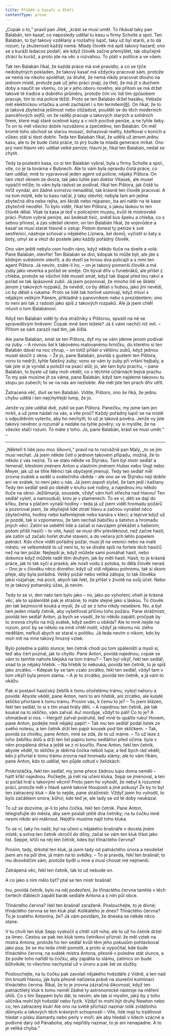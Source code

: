 ```yaml
---
title: Příběh o kasaři a žháři
contentType: prose
---
```


<section>

„Copak o to,“ pravil pan Jílek, „krást se musí umět. To říkával taky pan Balabán, ten kasař, co naposledy udělal tu kasu u firmy Scholle a spol. Ten Balabán, to byl takový vzdělaný a rozšafný lupič; taky už byl starší, a to dá rozum, ty zkušenosti každý nemá. Mladý člověk má spíš takový hazard; ono se s kuráží ledacos podaří, ale když člověk začne přemýšlet, tak obyčejně ztrácí tu kuráž, a proto jde na věc s rozvahou. To platí v politice a ve všem.

Tak ten Balabán říkal, že každá práce má své pravidlo; a co se týče nedobytných pokladen, že takový kasař má vždycky pracovat sám, protože se nemá na nikoho spoléhat; za druhé, že nemá nikdy pracovat dlouho na jednom místě, protože pak už jeho práci znají; za třetí, že má jít s duchem doby a naučit se všemu, co je v jeho oboru nového; ale přitom se má držet takové té tradice a dobrého průměru, protože čím víc lidí tím způsobem pracuje, tím to má policie těžší. Proto se ten Balabán držel hasáku, třebaže měl elektrickou vrtačku a uměl zacházet i s tím termitem[\[6\]](./resources/undefined). On říkal, že to je taková zbytečná ješitnost nebo ctižádost, pouštět se do těch moderních pancéřových sejfů; on že raději pracuje u takových starých a solidních firem, které mají staré ocelové kasy a v nich poctivé peníze, a ne tyhle šeky. To on to měl všecko dobře rozváženo a zpečetěno, ten Balabán. On měl kromě toho obchod se starou mosazí, dohazoval reality, kšeftoval v koních a vůbec stál si dost dobře. Teda ten Balabán říkal, že udělá už jenom jednu kasu, ale to že bude čistá práce, to prý bude ta mladá generace mrkat. Ono prý není hlavní věc udělat velké peníze; hlavní je, říkal ten Balabán, nedat se chytit.

Tedy ta poslední kasa, co si ten Balabán vybral, byla u firmy Scholle a spol., víte, co je ta továrna v Bubnech. Ale to vám byla opravdu čistá práce, co tam udělal; mně to vypravoval jeden agent od policie, nějaký Pištora. On tam vlezl oknem ze dvora, tak jako tuhle pan doktor Vitásek, ale musel vypáčit mříže; to vám byla radost se podívat, říkal ten Pištora, jak čistě tu mříž vyndal, ani žádné svinstvo nenadělal, tak krásně ten člověk pracoval. A na tom místě, kde tu kasu načal, ji taky otevřel; nebyla tam ani jedna zbytečná díra nebo rejha, ani škráb nebo rejpanec, ba ani nátěr na té kase zbytečně neodřel. To bylo vidět, říkal ten Pištora, s jakou láskou to ten člověk dělal. Však ta kasa je teď v policejním muzeu, kvůli té mistrovské práci. Potom vybral peníze, asi šedesát tisíc, snědl kus špeku a chleba, co s sebou přinesl, a zas odešel oknem; on ten Balabán říkal, že vojevůdce a kasař se musí starat hlavně o ústup. Potom donesl ty peníze k své sestřenici, nástroje schoval u nějakého Líznera, šel domů, vyčistil si šaty a boty, umyl se a vlezl do postele jako každý pořádný člověk.

Ono vám ještě nebylo osm hodin ráno, když někdo tluče na dveře a volá: Pane Balabán, otevřte! Ten Balabán se diví, kdopak to může být, ale jde s klidným svědomím otevřít; a do dveří se hrnou dva policajti a s nimi ten agent Pištora. Já nevím, znáte-li ho, – on je takový pomenší člověk a má zuby jako veverka a pořád se směje. On býval dřív u funebráků, ale přišel z chleba, protože se všichni lidé museli smát, když tak šlapal před tou rakví a pořád se tak špásovně zubil. Já jsem pozoroval, že mnoho lidí se šklebí jenom z takových rozpaků, že nevědí, co by dělali s hubou, jako jiní nevědí, co by dělali s rukama. Proto se lidé tak horlivě usmívají, když mluví s nějakým velikým Pánem, příkladně s panovníkem nebo s prezidentem; ono to není ani tak z radosti jako spíš z takových rozpaků. Ale já jsem chtěl mluvit o tom Balabánovi.

Když ten Balabán viděl ty dva strážníky s Pištorou, spustil na ně se spravedlivým hněvem: Čopak mně šem ležete? Já š vámi nechči nič mít. – Přitom se sám zarazil nad tím, jak šišlá.

Ale pane Balabán, smál se ten Pištora, dyť my se vám jdeme jenom podívat na zuby. – A rovnou šel k takovému malovanému hrníčku, do kterého si ten Balabán dával na noc chrup, – on totiž přišel o většinu zubů, když jednou musel skočit z okna. – Že jo, pane Balabán, povídá s gustem ten Pištora, vono to nedrží, tyhle falešný zuby; vono se vám ty zuby při vrtání hejbaly, a tak jste si je vyndal a položil na psací stůl; jo, ale tam bylo prachu, – pane Balabán, to byste už taky moh vědět, co v těchhle účtárnách bejvá prachu. To my pak musíme jít za váma, pane Balabán, když tam najdeme takovou tu stopu po zubech; to se na nás ani nezlobte. Ale měl jste ten prach dřív utřít.

Žatracená věč, divil se ten Balabán. Vidíte, Pištoro, ono še říká, že jednu chybu udělá i ten nejchytřejší lump, že jo.

Jenže vy jste udělal dvě, zubil se pan Pištora. Panečku, my jsme tam jen mrkli, a už jsme hádali na vás, a víte proč? Každý pořádný lupič se na místě s odpuštěním vytento, aby ho nechytli; to už je taková pověra. Jenže vy jste takový nevěrec a rozumář a nedáte na tyhle pověry; vy si myslíte, že na všecko stačí rozum. To máte z toho. Jo, pane Balabán, krást se musí umět.“ –

* * *

„Někteří ti lidé jsou moc šikovní,“ pravil na to rozvážně pan Malý, „to se jim musí nechat. Já jsem někde četl o jednom takovém případu, možná, že to někdo z vás nezná. To se stalo někde ve Štýrsku. Tam byl mistr sedlář a řemenář, křestním jménem Anton a vlastním jménem Huber nebo Vogt nebo Meyer, jak už se tihle Němci tak obyčejně jmenují. Tedy ten sedlář měl zrovna svátek a seděl u svátečního oběda – ale ono se ve Štýrsku nejí dobře ani ve svátek, to není jako u nás. Já jsem aspoň slyšel, že tam jedí i kaštany. Tedy ten sedlář sedí po obědě v kruhu své rodiny, a najednou mu někdo tluče na okno: Ježíšmarjá, sousede, vždyť vám hoří střecha nad hlavou! Ten sedlář vyletí, a namouduši, krov je v plamenech. To se ví, děti se dají do křiku, žena s pláčem vynáší hodiny – teda já už jsem viděl hromadu požárů a pozoroval jsem, že obyčejně lidé ztratí hlavu a začnou vynášet něco zbytečného, hodiny nebo kafemlejnek nebo kanára v kleci; a teprve když už je pozdě, tak si vzpomenou, že tam nechali babičku a šatstvo a hromadu jiných věcí. Zatím se seběhli lidé a začali si navzájem překážet s hašením; potom přišli hasiči – to víte, hasič se musí dřív převléknout, než začne hasit; ale zatím už začalo hořet druhé stavení, a do večera jich lehlo popelem patnáct. Kdo chce vidět pořádný požár, musí jít na vesnici nebo na malé město; ve velkoměstě to už není to, to se díváte spíš na fortele těch hasičů než na ten požár. Nejlepší je, když můžete sami pomáhat hasit, nebo dokonce když můžete radit těm druhým, jak by měli hasit. Hasit, to je krásná práce, jak to tak syčí a praská; ale nosit vodu z potoka, to dělá člověk nerad. – Ono je v člověku něco divného: když už vidí nějakou pohromu, tak si skoro přeje, aby byla pořádná. Veliký požár nebo veliká zátopa, to tak člověka jaksi rozjařuje; má pocit, abych tak řekl, že přišel v životě na svůj účet. Nebo to je takový pohanský úžas, já nevím.

Tedy to se ví, den nato tam bylo jako – no, jako po vyhoření; oheň je krásná věc, ale to spáleniště pak je strašné; to máte stejné jako s láskou. To člověk jen tak bezmocně kouká a myslí, že už se z toho nikdy nesebere. No, a byl tam jeden mladý četník, aby vyšetřoval příčinu toho požáru. Pane strážmistr, povídá ten sedlář Anton, já bych se vsadil, že to někdo zapálil; pročpak by to zrovna chytlo na můj svátek, když sedím u oběda? Ale to mně nejde na rozum, proč by se někdo na mně chtěl mstít, vždyť já nikomu nic zlého nedělám, neřkuli abych se staral o politiku. Já teda nevím o nikom, kdo by moh mít na mne takový hrozný vztek.

Bylo poledne a pálilo slunce; ten četník chodí po tom spáleništi a myslí si, teď aby čert poznal, jak to chytlo. Pane Anton, povídá najednou, copak se vám to tamhle nahoře blejská na tom trámu? – Tam byl vikýř, řekl ten sedlář, snad to je nějaký hřebík. – Na hřebík to nekouká, povídá ten četník, to je spíš jako zrcátko. – Kdepak by se tam vzalo zrcátko, řekl ten sedlář, vždyť tam v tom vikýři byla jenom sláma. – A je to zrcátko, povídá ten četník, a já vám to ukážu.

Pak si postavil hasičský žebřík k tomu ohořelému trámu, vylezl nahoru a povídá: Abyste věděl, pane Anton, není to ani hřebík, ani zrcátko, ale kulaté sklíčko přivrtané k tomu trámu. Prosím vás, k čemu to je? – To jsem blázen, řekl ten sedlář, to si s tím snad hrály děti. – A najednou ten četník, jak tak koukal na to sklíčko, vám zařval: Au! mordyje, vždyť to pálí! Co to je? A ohmatával si nos. – Hergot! zařval podruhé, teď mně to spálilo ruku! Honem, pane Anton, podejte mně nějaký papír! – Tak mu ten sedlář podal lístek ze svého notesu, a ten četník drží ten papír kousek pod tím sklíčkem. – Tak, povídá za chvilku, pane Anton, mně se zdá, že to už máme. – To už leze z toho žebříku dolů a drží ten list papíru tomu sedlářovi před očima: byla v něm propálená dírka a ještě se z ní kouřilo. Pane Anton, řekl ten četník, abyste věděl, to sklíčko je sběrná čočka neboli lupa; a teď bych rád věděl, kdo ji přivrtal k tomu trámu zrovna nad hromadu slámy; ale to vám říkám, pane Anton, kdo to udělal, ten půjde odtud v želízkách.

Prokristáčka, řekl ten sedlář, my jsme přece žádnou lupu doma neměli – halt! křikl najednou. Počkejte, já měl na učení kluka, Sepp se jmenoval, a ten si pořád hrál s takovými věcmi! Proto jsem ho vyhodil, že nebyl k rozumné práci, protože měl v hlavě samé takové hlouposti a jiné pokusy! Že by to byl ten zatracený kluk – Ale to nejde, pane strážmistr. Vždyť jsem ho vyhodil, to bylo začátkem února; bůhví, kde teď je, ale tady se od té doby neukázal.

To už se dozvíme, je-li to jeho čočka, řekl ten četník. Pane Anton, telegrafujte do města, aby sem poslali ještě dva četníky; na tu čočku mně nesmí nikdo ani máknout. Nejdřív musíme najít toho kluka.

To se ví, taky ho našli; byl na učení u nějakého brašnáře v docela jiném místě; a sotva ten četník vkročil do dílny, začal se vám ten kluk třást jako list. Seppe, křičí na něj ten četník, kdes byl třináctého června?

Prosím, tady, drkotal ten kluk, já jsem tady od patnáctého února a neodešel jsem ani na půl dne, já mám na to svědky. – To je pravda, řekl ten brašnář, to mu dosvědčím sám, protože bydlí u mne a musí chovat mé nejmenší.

Zatrápená věc, řekl ten četník, tak to už nebude on.

A co jako s ním mělo být? ptal se ten mistr brašnář.

Inu, povídá četník, bylo na něj podezření, že třináctého června tamhle v těch čertech ďáblech zapálil barák sedláře Antona a s ním půl obce.

Třináctého června? řekl ten brašnář zaraženě. Poslouchejte, to je divné; třináctého června se ten kluk ptal: Kolikátého je dnes? Třináctého června? To je svatého Antonína, že? Já vám povídám, že dneska se někde něco stane.

V tu chvíli ten kluk Sepp vyskočil a chtěl vzít roha; ale to už ho četník držel za límec. Cestou se pak ten kluk tomu četníkovi přiznal: že měl vztek na mistra Antona, protože ho ten sedlář kvůli těm jeho pokusům pohlavkoval jako psa; že se mu teda chtěl pomstít, a proto si vypočítal, kde bude třináctého června, na svátek mistra Antona, přesně v poledne stát slunce, a že podle toho nařídil tu čočku, aby zapálila tu slámu, zatímco on bude bůhvíkde; to všechno nachystal už v únoru a pak šel ze služby.

Poslouchejte, na tu čočku pak zavolali nějakého hvězdáře z Vídně, a ten nad tím kroutil hlavou, jak byla přesně nařízena právě na sluneční kulminaci třináctého června. Říkal, že to je zrovna zázračná šikovnost, když ten patnáctiletý kluk k tomu neměl žádné ty astronomické nástroje na měření úhlů. Co s tím Seppem bylo dál, to nevím; ale tak si myslím, jaký by z toho uličníka mohl být hvězdář nebo fyzik. Vždyť to mohl být druhý Newton nebo co, ten zatracený kluk! Ale ono na světě přichází nazmar tolik zvláštního důmyslu a takových těch krásných schopností – Víte, lidé mají tu trpělivost hledat v písku diamanty nebo perly v moři; ale aby hledali v lidech vzácné a podivné dary od Pánaboha, aby nepřišly nazmar, to je ani nenapadne. A to je veliká chyba.“

</section>
